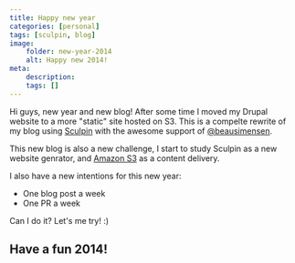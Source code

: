 ```yaml
---
title: Happy new year
categories: [personal]
tags: [sculpin, blog]
image:
    folder: new-year-2014
    alt: Happy new 2014!
meta:
    description:
    tags: []
---
```

Hi guys, new year and new blog!
After some time I moved my Drupal website to a more "static" site hosted on S3.
This is a compelte rewrite of my blog using [Sculpin](http://sculpin.io/) with the awesome support of [@beausimensen](http://twitter.com/beausimensen).
<!--break-->
This new blog is also a new challenge, I start to study Sculpin as a new website genrator, and [Amazon S3](https://aws.amazon.com) as a content delivery.

I also have a new intentions for this new year:

 - One blog post a week
 - One PR a week

Can I do it? Let's me try! :)

## Have a fun 2014!

